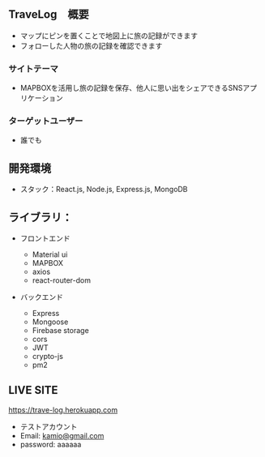 ## TraveLog　概要
- マップにピンを置くことで地図上に旅の記録ができます
- フォローした人物の旅の記録を確認できます

### サイトテーマ
- MAPBOXを活用し旅の記録を保存、他人に思い出をシェアできるSNSアプリケーション

### ターゲットユーザー
- 誰でも

## 開発環境
- スタック：React.js, Node.js, Express.js, MongoDB

## ライブラリ：

- フロントエンド
  - Material ui
  - MAPBOX
  - axios
  - react-router-dom

- バックエンド
  - Express
  - Mongoose
  - Firebase storage
  - cors 
  - JWT
  - crypto-js
  - pm2

## LIVE SITE
https://trave-log.herokuapp.com
- テストアカウント
- Email: kamio@gmail.com
- password: aaaaaa
